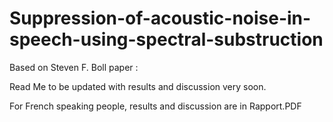 # Suppression-of-acoustic-noise-in-speech-using-spectral-substruction

Based on Steven F. Boll paper : 

Read Me to be updated with results and discussion very soon. 

For French speaking people, results and discussion are in Rapport.PDF
